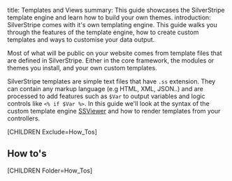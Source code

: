 title: Templates and Views
summary: This guide showcases the SilverStripe template engine and learn how to build your own themes.
introduction: SilverStripe comes with it's own templating engine. This guide walks you through the features of the template engine, how to create custom templates and ways to customise your data output.

Most of what will be public on your website comes from template files that are defined in SilverStripe. Either in the
core framework, the modules or themes you install, and your own custom templates. 

SilverStripe templates are simple text files that have `.ss` extension. They can contain any markup language (e.g HTML, 
XML, JSON..) and are processed to add features such as `$Var` to output variables and logic controls like 
`<% if $Var %>`. In this guide we'll look at the syntax of the custom template engine [SSViewer](api:SilverStripe\View\SSViewer) and how to render
templates from your controllers.

[CHILDREN Exclude=How_Tos]

## How to's

[CHILDREN Folder=How_Tos]
